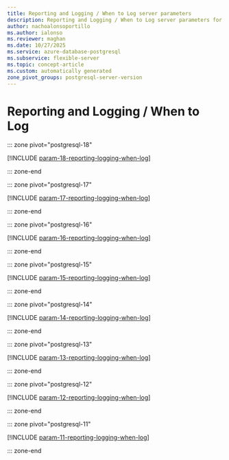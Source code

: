 ```yaml
---
title: Reporting and Logging / When to Log server parameters
description: Reporting and Logging / When to Log server parameters for Azure Database for PostgreSQL flexible server.
author: nachoalonsoportillo
ms.author: ialonso
ms.reviewer: maghan
ms.date: 10/27/2025
ms.service: azure-database-postgresql
ms.subservice: flexible-server
ms.topic: concept-article
ms.custom: automatically generated
zone_pivot_groups: postgresql-server-version
---
```

# Reporting and Logging / When to Log


::: zone pivot="postgresql-18"

[!INCLUDE [param-18-reporting-logging-when-log](./includes/param-18-reporting-logging-when-log.md)]

::: zone-end


::: zone pivot="postgresql-17"

[!INCLUDE [param-17-reporting-logging-when-log](./includes/param-17-reporting-logging-when-log.md)]

::: zone-end


::: zone pivot="postgresql-16"

[!INCLUDE [param-16-reporting-logging-when-log](./includes/param-16-reporting-logging-when-log.md)]

::: zone-end


::: zone pivot="postgresql-15"

[!INCLUDE [param-15-reporting-logging-when-log](./includes/param-15-reporting-logging-when-log.md)]

::: zone-end


::: zone pivot="postgresql-14"

[!INCLUDE [param-14-reporting-logging-when-log](./includes/param-14-reporting-logging-when-log.md)]

::: zone-end


::: zone pivot="postgresql-13"

[!INCLUDE [param-13-reporting-logging-when-log](./includes/param-13-reporting-logging-when-log.md)]

::: zone-end


::: zone pivot="postgresql-12"

[!INCLUDE [param-12-reporting-logging-when-log](./includes/param-12-reporting-logging-when-log.md)]

::: zone-end


::: zone pivot="postgresql-11"

[!INCLUDE [param-11-reporting-logging-when-log](./includes/param-11-reporting-logging-when-log.md)]

::: zone-end



